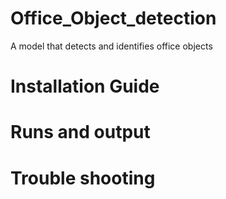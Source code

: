 # Office_Object_detection
A model that detects and identifies office objects
# Installation Guide
# Runs and output
# Trouble shooting
